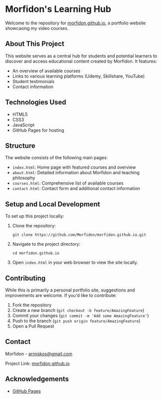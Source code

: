 # Morfidon's Learning Hub

Welcome to the repository for [morfidon.github.io](https://morfidon.github.io), a portfolio website showcasing my video courses.

## About This Project

This website serves as a central hub for students and potential learners to discover and access educational content created by Morfidon. It features:

- An overview of available courses
- Links to various learning platforms (Udemy, Skillshare, YouTube)
- Student testimonials
- Contact information

## Technologies Used

- HTML5
- CSS3
- JavaScript
- GitHub Pages for hosting

## Structure

The website consists of the following main pages:

- `index.html`: Home page with featured courses and overview
- `about.html`: Detailed information about Morfidon and teaching philosophy
- `courses.html`: Comprehensive list of available courses
- `contact.html`: Contact form and additional contact information

## Setup and Local Development

To set up this project locally:

1. Clone the repository:
   ```
   git clone https://github.com/Morfidon/morfidon.github.io.git
   ```
2. Navigate to the project directory:
   ```
   cd morfidon.github.io
   ```
3. Open `index.html` in your web browser to view the site locally.

## Contributing

While this is primarily a personal portfolio site, suggestions and improvements are welcome. If you'd like to contribute:

1. Fork the repository
2. Create a new branch (`git checkout -b feature/AmazingFeature`)
3. Commit your changes (`git commit -m 'Add some AmazingFeature'`)
4. Push to the branch (`git push origin feature/AmazingFeature`)
5. Open a Pull Request

## Contact

Morfidon - [armiskos@gmail.com](mailto:armiskos@gmail.com)

Project Link: [morfidon.github.io](https://morfidon.github.io)

## Acknowledgements

- [GitHub Pages](https://pages.github.com)
